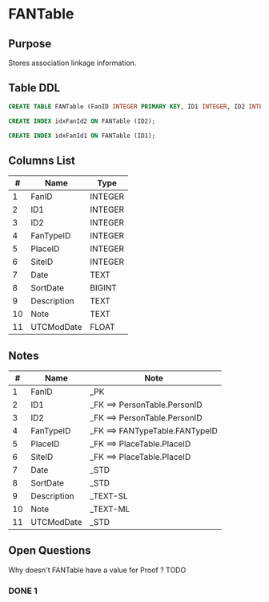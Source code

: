 # FANTable

## Purpose

Stores association linkage information.

## Table DDL

``` SQL
CREATE TABLE FANTable (FanID INTEGER PRIMARY KEY, ID1 INTEGER, ID2 INTEGER, FanTypeID INTEGER, PlaceID INTEGER, SiteID INTEGER, Date TEXT, SortDate BIGINT, Description TEXT, Note TEXT, UTCModDate FLOAT );

CREATE INDEX idxFanId2 ON FANTable (ID2);

CREATE INDEX idxFanId1 ON FANTable (ID1);
```

## Columns List

| #   | Name        | Type    |
| --- | ----------- | ------- |
| 1   | FanID       | INTEGER |
| 2   | ID1         | INTEGER |
| 3   | ID2         | INTEGER |
| 4   | FanTypeID   | INTEGER |
| 5   | PlaceID     | INTEGER |
| 6   | SiteID      | INTEGER |
| 7   | Date        | TEXT    |
| 8   | SortDate    | BIGINT  |
| 9   | Description | TEXT    |
| 10  | Note        | TEXT    |
| 11  | UTCModDate  | FLOAT   |

## Notes

| #   | Name        | Note                           |
| --- | ----------- | ------------------------------ |
| 1   | FanID       | _PK                            |
| 2   | ID1         | _FK ==> PersonTable.PersonID   |
| 3   | ID2         | _FK ==> PersonTable.PersonID   |
| 4   | FanTypeID   | _FK ==> FANTypeTable.FANTypeID |
| 5   | PlaceID     | _FK ==> PlaceTable.PlaceID     |
| 6   | SiteID      | _FK ==> PlaceTable.PlaceID     |
| 7   | Date        | _STD                           |
| 8   | SortDate    | _STD                           |
| 9   | Description | _TEXT-SL                       |
| 10  | Note        | _TEXT-ML                       |
| 11  | UTCModDate  | _STD                           |

## Open Questions

Why doesn't FANTable have a value for Proof ?  TODO

### DONE 1